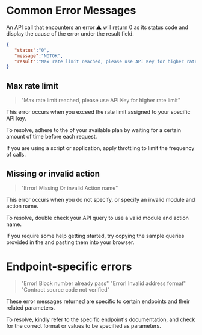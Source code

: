 # Common Error Messages
An API call that encounters an error ⚠ will return 0 as its status code and display the cause of the error under the result field.

```json
{
   "status":"0",
   "message":"NOTOK",
   "result":"Max rate limit reached, please use API Key for higher rate limit"
}
```

## Max rate limit

> "Max rate limit reached, please use API Key for higher rate limit"

This error occurs when you exceed the rate limit assigned to your specific API key.

To resolve, adhere to the  of your available plan by waiting for a certain amount of time before each request. 

If you are using a script or application, apply throttling to limit the frequency of calls.

## Missing or invalid action

> "Error! Missing Or invalid Action name"

This error occurs when you do not specify, or specify an invalid module and action name.

To resolve, double check your API query to use a valid module and action name.

If you require some help getting started, try copying the sample queries provided in the  and pasting them into your browser.

# Endpoint-specific errors

> "Error! Block number already pass"
> "Error! Invalid address format"
> "Contract source code not verified"

These error messages returned are specific to certain endpoints and their related parameters.

To resolve, kindly refer to the specific endpoint's documentation, and check for the correct format or values to be specified as parameters.